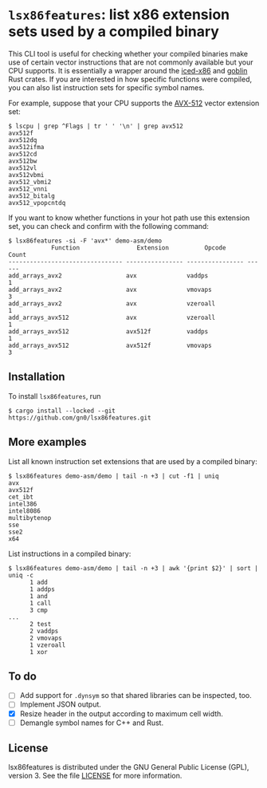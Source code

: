 
# `lsx86features`: list x86 extension sets used by a compiled binary

This CLI tool is useful for checking whether your compiled binaries make use of certain vector instructions that are not commonly available but your CPU supports.
It is essentially a wrapper around the [iced-x86](https://crates.io/crates/iced-x86) and [goblin](https://crates.io/crates/goblin) Rust crates.
If you are interested in how specific functions were compiled, you can also list instruction sets for specific symbol names.

For example, suppose that your CPU supports the [AVX-512](https://en.wikipedia.org/wiki/AVX-512) vector extension set:

```
$ lscpu | grep ^Flags | tr ' ' '\n' | grep avx512
avx512f
avx512dq
avx512ifma
avx512cd
avx512bw
avx512vl
avx512vbmi
avx512_vbmi2
avx512_vnni
avx512_bitalg
avx512_vpopcntdq
```

If you want to know whether functions in your hot path use this extension set, you can check and confirm with the following command:

```
$ lsx86features -si -F 'avx*' demo-asm/demo
            Function                Extension          Opcode      Count 
-------------------------------- ---------------- ---------------- ------
add_arrays_avx2                  avx              vaddps                1
add_arrays_avx2                  avx              vmovaps               3
add_arrays_avx2                  avx              vzeroall              1
add_arrays_avx512                avx              vzeroall              1
add_arrays_avx512                avx512f          vaddps                1
add_arrays_avx512                avx512f          vmovaps               3
```

## Installation

To install `lsx86features`, run

```
$ cargo install --locked --git https://github.com/gn0/lsx86features.git
```

## More examples

List all known instruction set extensions that are used by a compiled binary:

```
$ lsx86features demo-asm/demo | tail -n +3 | cut -f1 | uniq
avx
avx512f
cet_ibt
intel386
intel8086
multibytenop
sse
sse2
x64
```

List instructions in a compiled binary:

```
$ lsx86features demo-asm/demo | tail -n +3 | awk '{print $2}' | sort | uniq -c
      1 add
      1 addps
      1 and
      1 call
      3 cmp
...
      2 test
      2 vaddps
      2 vmovaps
      1 vzeroall
      1 xor
```

## To do

+ [ ] Add support for `.dynsym` so that shared libraries can be inspected, too.
+ [ ] Implement JSON output.
+ [X] Resize header in the output according to maximum cell width.
+ [ ] Demangle symbol names for C++ and Rust.

## License

lsx86features is distributed under the GNU General Public License (GPL), version 3.
See the file [LICENSE](./LICENSE) for more information.

